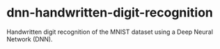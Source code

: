# dnn-handwritten-digit-recognition
Handwritten digit recognition of the MNIST dataset using a Deep Neural Network (DNN).
